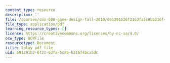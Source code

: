 ```yaml
---
content_type: resource
description: ''
file: /courses/cms-608-game-design-fall-2010/691291b26f2163fa5c8bb216f4bca5dc_68568.pdf
file_type: application/pdf
learning_resource_types: []
license: https://creativecommons.org/licenses/by-nc-sa/4.0/
ocw_type: OCWFile
resourcetype: Document
title: 3play pdf file
uid: 691291b2-6f21-63fa-5c8b-b216f4bca5dc
---
```


